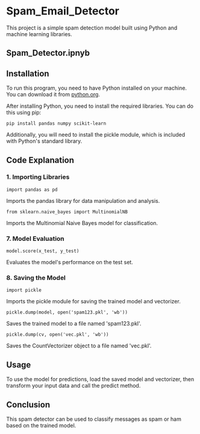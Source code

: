 # Spam_Email_Detector
<!DOCTYPE html>
<html lang="en">
<head>
    <meta charset="UTF-8">
    <meta name="viewport" content="width=device-width, initial-scale=1.0">
</head>
<body>
    <p>This project is a simple spam detection model built using Python and machine learning libraries.</p>
    <h2>Spam_Detector.ipnyb</h2>
    <h2>Installation</h2>
    <p>To run this program, you need to have Python installed on your machine. You can download it from <a href="https://www.python.org/downloads/">python.org</a>.</p>
    <p>After installing Python, you need to install the required libraries. You can do this using pip:</p>
    <pre><code>pip install pandas numpy scikit-learn</code></pre>
    <p>Additionally, you will need to install the pickle module, which is included with Python's standard library.</p>
    <h2>Code Explanation</h2>
    <h3>1. Importing Libraries</h3>
    <pre><code>import pandas as pd</code></pre>
    <p>Imports the pandas library for data manipulation and analysis.</p>
    
   
 <pre><code>from sklearn.naive_bayes import MultinomialNB</code></pre>
<p>Imports the Multinomial Naive Bayes model for classification.</p>

 <h3>7. Model Evaluation</h3>
    <pre><code>model.score(x_test, y_test)</code></pre>
    <p>Evaluates the model's performance on the test set.</p>
    <h3>8. Saving the Model</h3>
    <pre><code>import pickle</code></pre>
    <p>Imports the pickle module for saving the trained model and vectorizer.</p>
    <pre><code>pickle.dump(model, open('spam123.pkl', 'wb'))</code></pre>
    <p>Saves the trained model to a file named 'spam123.pkl'.</p>

   <pre><code>pickle.dump(cv, open('vec.pkl', 'wb'))</code></pre>    <p>Saves the CountVectorizer object to a file named 'vec.pkl'.</p>

<h2>Usage</h2>
    <p>To use the model for predictions, load the saved model and vectorizer, then transform your input data and call the predict method.</p>
    <h2>Conclusion</h2>
    <p>This spam detector can be used to classify messages as spam or ham based on the trained model.</p>
</body>
</html>
